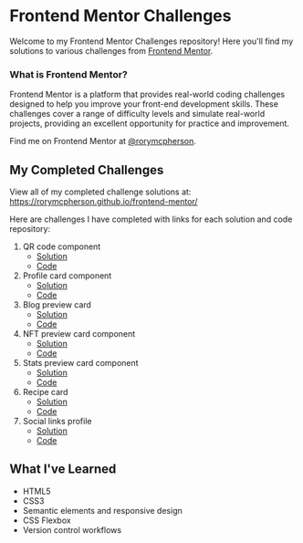 # Frontend Mentor Challenges

Welcome to my Frontend Mentor Challenges repository! Here you'll find my solutions to various challenges from [Frontend Mentor](https://www.frontendmentor.io/).

### What is Frontend Mentor?

Frontend Mentor is a platform that provides real-world coding challenges designed to help you improve your front-end development skills. These challenges cover a range of difficulty levels and simulate real-world projects, providing an excellent opportunity for practice and improvement.

Find me on Frontend Mentor at [@rorymcpherson](https://www.frontendmentor.io/profile/rorymcpherson).

## My Completed Challenges

View all of my completed challenge solutions at: https://rorymcpherson.github.io/frontend-mentor/

Here are challenges I have completed with links for each solution and code repository:

1. QR code component
    - [Solution](https://rorymcpherson.github.io/frontend-mentor/qr-code-component/index.html)
    - [Code](https://github.com/rorymcpherson/frontend-mentor/tree/main/qr-code-component)
2. Profile card component
    - [Solution](https://rorymcpherson.github.io/frontend-mentor/profile-card-component/index.html)
    - [Code](https://github.com/rorymcpherson/frontend-mentor/tree/main/profile-card-component)
3. Blog preview card
    - [Solution](https://rorymcpherson.github.io/frontend-mentor/blog-preview-card/index.html)
    - [Code](https://github.com/rorymcpherson/frontend-mentor/tree/main/blog-preview-card)
4. NFT preview card component
    - [Solution](https://rorymcpherson.github.io/frontend-mentor/nft-preview-card-component/index.html)
    - [Code](https://github.com/rorymcpherson/frontend-mentor/tree/main/nft-preview-card-component)
5. Stats preview card component
    - [Solution](https://rorymcpherson.github.io/frontend-mentor/stats-preview-card-component/index.html)
    - [Code](https://github.com/rorymcpherson/frontend-mentor/tree/main/stats-preview-card-component)
6. Recipe card
    - [Solution](https://rorymcpherson.github.io/frontend-mentor/recipe-page/index.html)
    - [Code](https://github.com/rorymcpherson/frontend-mentor/tree/main/recipe-page)
7. Social links profile
    - [Solution](https://rorymcpherson.github.io/frontend-mentor/social-links-profile/index.html)
    - [Code](https://github.com/rorymcpherson/frontend-mentor/tree/main/social-links-profile)

## What I've Learned

- HTML5
- CSS3
- Semantic elements and responsive design
- CSS Flexbox
- Version control workflows